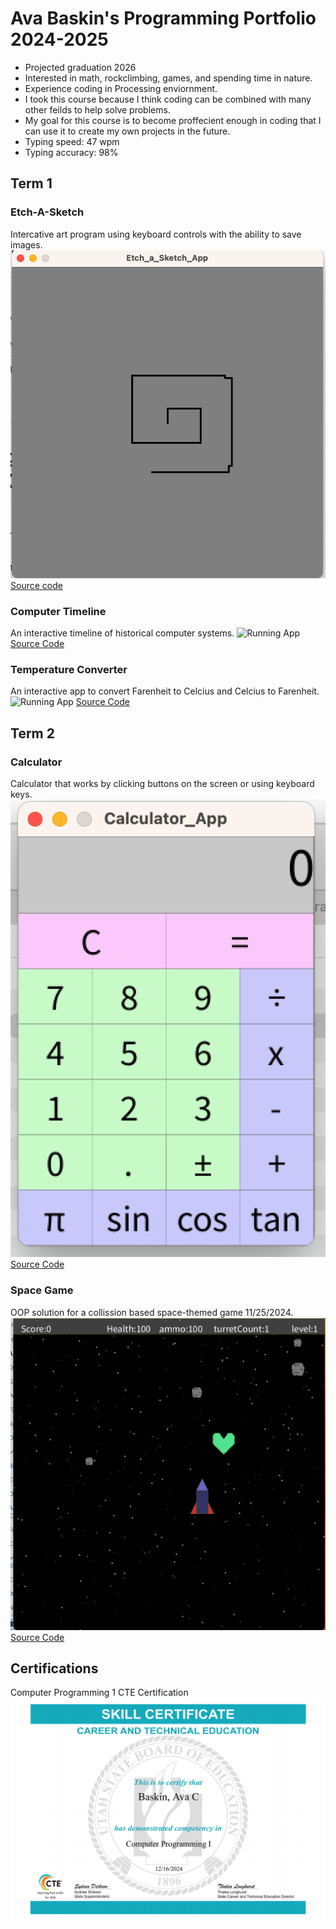 # Ava Baskin's Programming Portfolio 2024-2025
* Projected graduation 2026
* Interested in math, rockclimbing, games, and spending time in nature.
* Experience coding in Processing enviornment.
* I took this course because I think coding can be combined with many other feilds to help solve problems.
* My goal for this course is to become proffecient enough in coding that I can use it to create my own projects in the future.
* Typing speed: 47 wpm
* Typing accuracy: 98%

## Term 1
### Etch-A-Sketch
Intercative art program using keyboard controls with the ability to save images.
![Running App](https://github.com/AvaBaskin13/programmingportfolio/blob/main/images/Etch-A-Sketch1.png?raw=true)
[Source code](https://github.com/AvaBaskin13/programmingportfolio/tree/main/src/Etch_a_Sketch_App)

### Computer Timeline
An interactive timeline of historical computer systems.
![Running App]()
[Source Code](https://github.com/AvaBaskin13/programmingportfolio/blob/main/src/timeline.pde)

### Temperature Converter
An interactive app to convert Farenheit to Celcius and Celcius to Farenheit.
![Running App]()
[Source Code]()

## Term 2
### Calculator
Calculator that works by clicking buttons on the screen or using keyboard keys.
![Running App](https://github.com/AvaBaskin13/programmingportfolio/blob/main/images/calculator%201.png?raw=true)
[Source Code](https://github.com/AvaBaskin13/programmingportfolio/tree/main/src/Calculator_App)
### Space Game
OOP solution for a collission based space-themed game 11/25/2024.
![Running App](https://github.com/AvaBaskin13/programmingportfolio/blob/main/images/SpaceGamePlayPicture.png?raw=true)
[Source Code](https://github.com/AvaBaskin13/programmingportfolio/tree/main/src/SpaceGame_)
## Certifications
Computer Programming 1 CTE Certification
![certification](https://github.com/AvaBaskin13/programmingportfolio/blob/main/images/ComputerProgramming1Certification)
